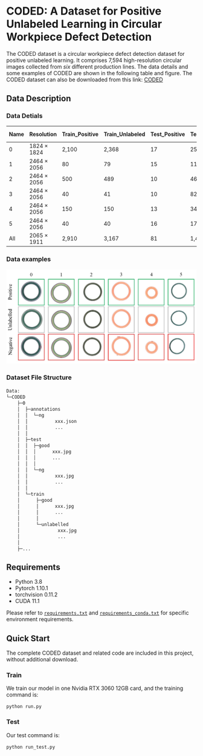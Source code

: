 # CODED: A Dataset for Positive Unlabeled Learning in Circular Workpiece Defect Detection

The CODED dataset is a circular workpiece defect detection dataset for positive unlabeled learning. It comprises 7,594 high-resolution circular images collected from *six* different production lines. The data details and some examples of CODED are shown in the following table and figure.
The CODED dataset can also be downloaded from this link: [CODED](https://drive.google.com/file/d/1kj90dpOZxY0SiuWcv4qjX8eCHuvxXQIc/view?usp=sharing)

## Data Description

### Data Detials

|Name   |Resolution           |Train_Positive |Train_Unlabeled|Test_Positive|Test_Negative|Total    |#Defect types|
|---    |---                  |---            |---            |---          |---          |---      |---          |
|0      |1824 $\times$ 1824   |2,100          |2,368          |17           |250          |4,735    |2            |
|1      |2464 $\times$ 2056   |80             |79             |15           |117          |291      |3            |
|2      |2464 $\times$ 2056   |500            |489            |10           |462          |1,461    |12           |
|3      |2464 $\times$ 2056   |40             |41             |10           |82           |173      |7            |
|4      |2464 $\times$ 2056   |150            |150            |13           |346          |659      |5            |
|5      |2464 $\times$ 2056   |40             |40             |16           |179          |275      |4            |
|All    |2065 $\times$ 1911   |2,910          |3,167          |81           |1,436        |7,594    |33           |

### Data examples

![](doc/dataset.jpg)  

### Dataset File Structure

    Data:  
    └─CODED  
        ├─0  
        │  ├─annotations  
        │  │  └─ng  
        │  │          xxx.json  
        │  │          ...  
        │  │          
        │  ├─test  
        │  │  ├─good  
        │  │  │      xxx.jpg  
        │  │  │      ...  
        │  │  │      
        │  │  └─ng  
        │  │          xxx.jpg  
        │  │          ...  
        │  │          
        │  └─train  
        │      ├─good  
        │      │      xxx.jpg  
        │      │      ...  
        │      │      
        │      └─unlabelled  
        │              xxx.jpg  
        │              ...  
        │              
        ├─...  

## Requirements
* Python 3.8
* Pytorch 1.10.1
* torchvision 0.11.2
* CUDA 11.1

Please refer to [`requirements.txt`](https://github.com/Hao-Chen-NJUST/CODED/blob/master/requirements.txt) and [`requirements_conda.txt`](https://github.com/Hao-Chen-NJUST/CODED/blob/master/requirements_conda.txt) for specific environment requirements.

## Quick Start
The complete CODED dataset and related code are included in this project, without additional download.

### Train

We train our model in one Nvidia RTX 3060 12GB card, and the training command is:

    python run.py
    
### Test

Our test command is:

    python run_test.py
